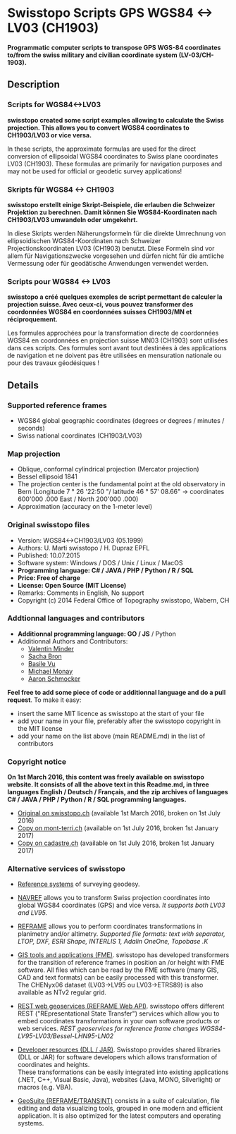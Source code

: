 # Swisstopo Scripts GPS WGS84 <-> LV03 (CH1903)

**Programmatic computer scripts to transpose GPS WGS-84 coordinates to/from the swiss military and civilian coordinate system (LV-03/CH-1903).**

## Description

### Scripts for WGS84<->LV03

**swisstopo created some script examples allowing to calculate the Swiss projection. This allows you to convert WGS84 coordinates to CH1903/LV03 or vice versa.**

In these scripts, the approximate formulas are used for the direct conversion of ellipsoidal WGS84 coordinates to Swiss plane coordinates LV03 (CH1903). 
These formulas are primarily for navigation purposes and may not be used for official or geodetic survey applications!

### Skripts für WGS84 <-> CH1903

**swisstopo erstellt einige Skript-Beispiele, die erlauben die Schweizer Projektion zu berechnen. Damit können Sie WGS84-Koordinaten nach CH1903/LV03 umwandeln oder umgekehrt.**

In diese Skripts werden Näherungsformeln für die direkte Umrechnung von ellipsoidischen WGS84-Koordinaten nach Schweizer Projectionskoordinaten LV03 (CH1903) benutzt. 
Diese Formeln sind vor allem für Navigationszwecke vorgesehen und dürfen nicht für die amtliche Vermessung oder für geodätische Anwendungen verwendet werden.

### Scripts pour WGS84 <-> LV03

**swisstopo a créé quelques exemples de script permettant de calculer la projection suisse. Avec ceux-ci, vous pouvez transformer des coordonnées WGS84 en coordonnées suisses CH1903/MN et réciproquement.**

Les formules approchées pour la transformation directe de coordonnées WGS84 en coordonnées en projection suisse MN03 (CH1903) sont utilisées dans ces scripts. 
Ces formules sont avant tout destinées à des applications de navigation et ne doivent pas être utilisées en mensuration nationale ou pour des travaux géodésiques !

## Details

### Supported reference frames

- WGS84 global geographic coordinates (degrees or degrees / minutes / seconds)
- Swiss national coordinates (CH1903/LV03)
 

### Map projection

- Oblique, conformal cylindrical projection (Mercator projection)
- Bessel ellipsoid 1841
- The projection center is the fundamental point at the old observatory in Bern (Longitude 7 ° 26 '22:50 "/ latitude 46 ° 57' 08.66" -> coordinates 600'000 .000 East / North 200'000 .000)
- Approximation (accuracy on the 1-meter level) 

### Original swisstopo files

- Version: WGS84<->CH1903/LV03 (05.1999)
- Authors: U. Marti swisstopo / H. Dupraz EPFL
- Published: 10.07.2015
- Software system:	Windows / DOS / Unix / Linux / MacOS
- **Programming language:	C# / JAVA / PHP / Python / R / SQL**
- **Price:	Free of charge**
- **License:	Open Source (MIT License)**
- Remarks:	Comments in English, No support
- Copyright (c) 2014 Federal Office of Topography swisstopo, Wabern, CH

### Addtionnal languages and contributors

- **Additionnal programming language: GO / JS** / Python
- Additionnal Authors and Contributors:
	- [Valentin Minder](https://github.com/ValentinMinder)
	- [Sacha Bron](https://github.com/BinaryBrain)
	- [Basile Vu](https://github.com/Flagoul)
	- [Michael Monay](https://github.com/micmonay)
    - [Aaron Schmocker](https://github.com/id101010)

**Feel free to add some piece of code or additionnal language and do a pull request**. To make it easy:

- insert the same MIT licence as swisstopo at the start of your file
- add your name in your file, preferably after the swisstopo copyright in the MIT license
- add your name on the list above (main README.md) in the list of contributors

### Copyright notice

**On 1st March 2016, this content was freely available on swisstopo website. It consists of all the above text in this Readme.md, in three languages English / Deutsch / Français, and the zip archives of languages C# / JAVA / PHP / Python / R / SQL programming languages.**

- [Original on swisstopo.ch](http://www.swisstopo.admin.ch/internet/swisstopo/en/home/products/software/products/skripts.html) (available 1st March 2016, broken on 1st July 2016)
- [Copy on mont-terri.ch](http://www.mont-terri.ch/internet/swisstopo/en/home/products/software/products/skripts.html) (available on 1st July 2016, broken 1st January 2017)
- [Copy on cadastre.ch](https://www.cadastre.ch/internet/swisstopo/en/home/products/software/products/skripts.html) (available on 1st July 2016, broken 1st January 2017)

### Alternative services of swisstopo

- [Reference systems](https://www.swisstopo.admin.ch/en/knowledge-facts/surveying-geodesy/reference-systems.html) of surveying geodesy.

- [NAVREF](https://www.swisstopo.admin.ch/en/maps-data-online/calculation-services/navref.html) allows you to transform Swiss projection coordinates into global WGS84 coordinates (GPS) and vice versa.
*It supports both LV03 and LV95.*

- [REFRAME](https://www.swisstopo.admin.ch/en/maps-data-online/calculation-services/reframe.html) allows you to perform coordinates transformations in planimetry and/or altimetry. 
*Supported file formats: text with separator, LTOP, DXF, ESRI Shape, INTERLIS 1, Adalin OneOne, Topobase .K*

- [GIS tools and applications (FME)](https://shop.swisstopo.admin.ch/en/products/geo_software/GIS_info). swisstopo has developed transformers for the transition of reference frames in position an /or height with FME software. All files which can be read by the FME software (many GIS, CAD and text formats) can be easily processed with this transformer. The CHENyx06 dataset (LV03->LV95 ou LV03->ETRS89) is also available as NTv2 regular grid.

- [REST web geoservices (REFRAME Web API)](https://www.swisstopo.admin.ch/en/maps-data-online/calculation-services/m2m.html). swisstopo offers different REST ("REpresentational State Transfer") services which allow you to embed coordinates transformations in your own software products or web services. *REST geoservices for reference frame changes WGS84-LV95-LV03/Bessel-LHN95-LN02*

- [Developer resources (DLL / JAR)](https://shop.swisstopo.admin.ch/en/products/geo_software/DLL_info). Swisstopo provides shared libraries (DLL or JAR) for software developers which allows transformation of coordinates and heights. <br>These transformations can be easily integrated into existing applications (.NET, C++, Visual Basic, Java), websites (Java, MONO, Silverlight) or macros (e.g. VBA). 

- [GeoSuite (REFRAME/TRANSINT)](https://shop.swisstopo.admin.ch/en/products/geo_software/GeoSuite_info) consists in a suite of calculation, file editing and data visualizing tools, grouped in one modern and efficient application. It is also optimized for the latest computers and operating systems.

